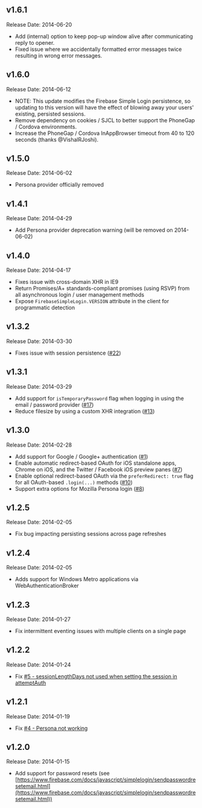 v1.6.1
-------------
Release Date: 2014-06-20

  * Add (internal) option to keep pop-up window alive after communicating reply to opener.
  * Fixed issue where we accidentally formatted error messages twice resulting in wrong error messages.

v1.6.0
-------------
Release Date: 2014-06-12

  * NOTE: This update modifies the Firebase Simple Login persistence, so updating to this version will have the effect
          of blowing away your users' existing, persisted sessions.
  * Remove dependency on cookies / SJCL to better support the PhoneGap / Cordova environments.
  * Increase the PhoneGap / Cordova InAppBrowser timeout from 40 to 120 seconds (thanks @VishalRJoshi).

v1.5.0
-------------
Release Date: 2014-06-02

  * Persona provider officially removed

v1.4.1
-------------
Release Date: 2014-04-29

  * Add Persona provider deprecation warning (will be removed on 2014-06-02)

v1.4.0
-------------
Release Date: 2014-04-17

  * Fixes issue with cross-domain XHR in IE9
  * Return Promises/A+ standards-compliant promises (using RSVP) from all asynchronous login / user management methods
  * Expose `FirebaseSimpleLogin.VERSION` attribute in the client for programmatic detection

v1.3.2
-------------
Release Date: 2014-03-30

  * Fixes issue with session persistence ([#22](https://github.com/firebase/firebase-simple-login/issues/22))

v1.3.1
-------------
Release Date: 2014-03-29

  * Add support for `isTemporaryPassword` flag when logging in using the email / password provider ([#17](https://github.com/firebase/firebase-simple-login/issues/17))
  * Reduce filesize by using a custom XHR integration ([#13](https://github.com/firebase/firebase-simple-login/issues/13))

v1.3.0
-------------
Release Date: 2014-02-28

  * Add support for Google / Google+ authentication ([#1](https://github.com/firebase/firebase-simple-login/issues/1))
  * Enable automatic redirect-based OAuth for iOS standalone apps, Chrome on iOS, and the Twitter / Facebook iOS preview panes ([#7](https://github.com/firebase/firebase-simple-login/issues/7))
  * Enable optional redirect-based OAuth via the `preferRedirect: true` flag for all OAuth-based `.login(...)` methods  ([#10](https://github.com/firebase/firebase-simple-login/issues/10))
  * Support extra options for Mozilla Persona login ([#8](https://github.com/firebase/firebase-simple-login/issues/8))

v1.2.5
-------------
Release Date: 2014-02-05

* Fix bug impacting persisting sessions across page refreshes

v1.2.4
-------------
Release Date: 2014-02-05

* Adds support for Windows Metro applications via WebAuthenticationBroker

v1.2.3
-------------
Release Date: 2014-01-27

* Fix intermittent eventing issues with multiple clients on a single page

v1.2.2
-------------
Release Date: 2014-01-24

* Fix [#5 - sessionLengthDays not used when setting the session in attemptAuth](https://github.com/firebase/firebase-simple-login/issues/5)

v1.2.1
-------------
Release Date: 2014-01-19

* Fix [#4 - Persona not working](https://github.com/firebase/firebase-simple-login/pull/4)

v1.2.0
-------------
Release Date: 2014-01-15

  * Add support for password resets (see [https://www.firebase.com/docs/javascript/simplelogin/sendpasswordresetemail.html](https://www.firebase.com/docs/javascript/simplelogin/sendpasswordresetemail.html))
